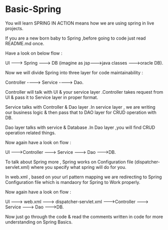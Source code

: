 # Basic-Spring
You will learn SPRING IN ACTION means how we are using spring in live projects.

If you are a new born baby to Spring ,before going to code just read README.md once.

Have a look on below flow :

UI ---> Spring ---> DB (imagine as jsp--->java classes --->oracle DB).

Now we will divide Spring into three layer for code maintainability : 

Controller ----> Service ----> Dao.

Controller will talk with UI & your service layer .Controller takes request from UI & pass it to Service layer in proper format.

Service talks with Controller & Dao layer .In service layer , we are writing our business logic & then pass that to DAO layer for CRUD operation with DB.
 
Dao layer talks with service & Database .In Dao layer ,you will find CRUD operation related things.

Now again have a look on flow :

UI --->Controller ---> Service ---> Dao --->DB.

To talk about Spring more , Spring works on Configuration file (dispatcher-servlet.xml) where you specify what spring will do for you.

In web.xml , based on your url pattern mapping we are redirecting to Spring Configuration file which is mandaory for Spring to Work properly.

Now again have a look on flow :

UI ---> web.xml ---> dispatcher-servlet.xml --->Controller ---> Service ---> Dao --->DB.

Now just go through the code & read the comments written in code for more understanding on Spring Basics. 


